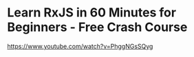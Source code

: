 # Learn RxJS in 60 Minutes for Beginners - Free Crash Course

https://www.youtube.com/watch?v=PhggNGsSQyg
